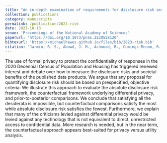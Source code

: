 ```yaml
---
title: "An in-depth examination of requirements for disclosure risk assessment"
collection: publications
category: manuscripts
permalink: /publication/2023-risk
date: 2023-10-13
venue: 'Proceedings of the National Academy of Sciences'
paperurl: 'https://doi.org/10.1073/pnas.2220558120'
bibtexurl: 'https://michaelhawes.github.io/files/bib/2023-risk.bib'
citation: 'Jarmin, R. S., Abowd, J. M., Ashmead, R., Cumings-Menon, R., Goldschlag, N., Hawes, M. B., ... & Zhuravlev, P. (2023). An in-depth examination of requirements for disclosure risk assessment. Proceedings of the National Academy of Sciences, 120(43), e2220558120. https://doi.org/10.1073/pnas.2220558120'
---
```

The use of formal privacy to protect the confidentiality of responses in the 2020 Decennial Census of Population and Housing has triggered renewed interest and debate over how to measure the disclosure risks and societal benefits of the published data products. We argue that any proposal for quantifying disclosure risk should be based on prespecified, objective criteria. We illustrate this approach to evaluate the absolute disclosure risk framework, the counterfactual framework underlying differential privacy, and prior-to-posterior comparisons. We conclude that satisfying all the desiderata is impossible, but counterfactual comparisons satisfy the most while absolute disclosure risk satisfies the fewest. Furthermore, we explain that many of the criticisms levied against differential privacy would be levied against any technology that is not equivalent to direct, unrestricted access to confidential data. More research is needed, but in the near term, the counterfactual approach appears best-suited for privacy versus utility analysis.

